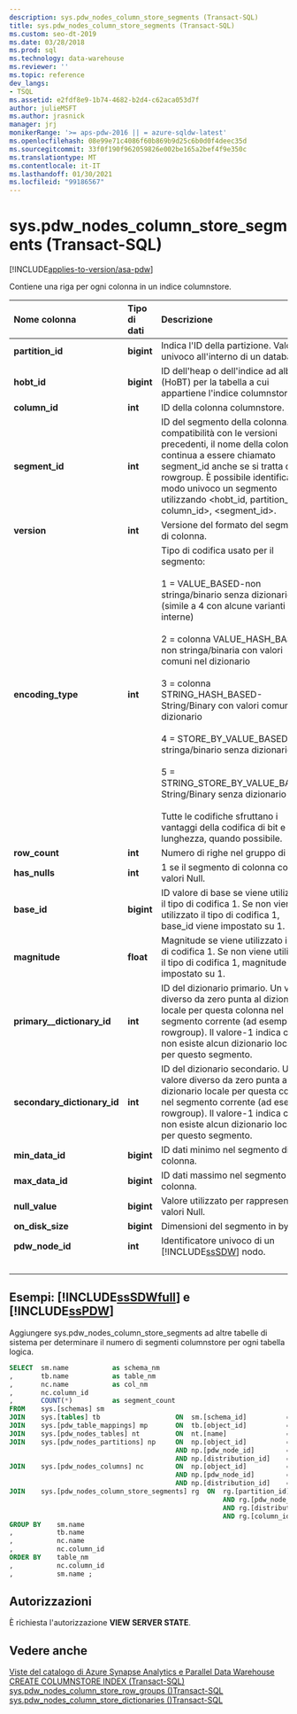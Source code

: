 ```yaml
---
description: sys.pdw_nodes_column_store_segments (Transact-SQL)
title: sys.pdw_nodes_column_store_segments (Transact-SQL)
ms.custom: seo-dt-2019
ms.date: 03/28/2018
ms.prod: sql
ms.technology: data-warehouse
ms.reviewer: ''
ms.topic: reference
dev_langs:
- TSQL
ms.assetid: e2fdf8e9-1b74-4682-b2d4-c62aca053d7f
author: julieMSFT
ms.author: jrasnick
manager: jrj
monikerRange: '>= aps-pdw-2016 || = azure-sqldw-latest'
ms.openlocfilehash: 08e99e71c4086f60b869b9d25c6b0d0f4deec35d
ms.sourcegitcommit: 33f0f190f962059826e002be165a2bef4f9e350c
ms.translationtype: MT
ms.contentlocale: it-IT
ms.lasthandoff: 01/30/2021
ms.locfileid: "99186567"
---
```

# <a name="syspdw_nodes_column_store_segments-transact-sql"></a>sys.pdw_nodes_column_store_segments (Transact-SQL)

[!INCLUDE[applies-to-version/asa-pdw](../../includes/applies-to-version/asa-pdw.md)]

Contiene una riga per ogni colonna in un indice columnstore.

| Nome colonna                 | Tipo di dati  | Descrizione                                                  |
| :-------------------------- | :--------- | :----------------------------------------------------------- |
| **partition_id**            | **bigint** | Indica l'ID della partizione. Valore univoco all'interno di un database.     |
| **hobt_id**                 | **bigint** | ID dell'heap o dell'indice ad albero B (HoBT) per la tabella a cui appartiene l'indice columnstore. |
| **column_id**               | **int**    | ID della colonna columnstore.                                |
| **segment_id**              | **int**    | ID del segmento della colonna. Per compatibilità con le versioni precedenti, il nome della colonna continua a essere chiamato segment_id anche se si tratta dell'ID rowgroup. È possibile identificare in modo univoco un segmento utilizzando <hobt_id, partition_id, column_id>, <segment_id>. |
| **version**                 | **int**    | Versione del formato del segmento di colonna.                        |
| **encoding_type**           | **int**    | Tipo di codifica usato per il segmento:<br /><br /> 1 = VALUE_BASED-non stringa/binario senza dizionario (simile a 4 con alcune varianti interne)<br /><br /> 2 = colonna VALUE_HASH_BASED-non stringa/binaria con valori comuni nel dizionario<br /><br /> 3 = colonna STRING_HASH_BASED-String/Binary con valori comuni nel dizionario<br /><br /> 4 = STORE_BY_VALUE_BASED-non stringa/binario senza dizionario<br /><br /> 5 = STRING_STORE_BY_VALUE_BASED-String/Binary senza dizionario<br /><br /> Tutte le codifiche sfruttano i vantaggi della codifica di bit e di lunghezza, quando possibile. |
| **row_count**               | **int**    | Numero di righe nel gruppo di righe.                             |
| **has_nulls**               | **int**    | 1 se il segmento di colonna contiene valori Null.                     |
| **base_id**                 | **bigint** | ID valore di base se viene utilizzato il tipo di codifica 1.  Se non viene utilizzato il tipo di codifica 1, base_id viene impostato su 1. |
| **magnitude**               | **float**  | Magnitude se viene utilizzato il tipo di codifica 1.  Se non viene utilizzato il tipo di codifica 1, magnitude viene impostato su 1. |
| **primary__dictionary_id**  | **int**    | ID del dizionario primario. Un valore diverso da zero punta al dizionario locale per questa colonna nel segmento corrente (ad esempio, rowgroup). Il valore-1 indica che non esiste alcun dizionario locale per questo segmento. |
| **secondary_dictionary_id** | **int**    | ID del dizionario secondario. Un valore diverso da zero punta al dizionario locale per questa colonna nel segmento corrente (ad esempio, rowgroup). Il valore-1 indica che non esiste alcun dizionario locale per questo segmento. |
| **min_data_id**             | **bigint** | ID dati minimo nel segmento di colonna.                       |
| **max_data_id**             | **bigint** | ID dati massimo nel segmento di colonna.                       |
| **null_value**              | **bigint** | Valore utilizzato per rappresentare i valori Null.                               |
| **on_disk_size**            | **bigint** | Dimensioni del segmento in byte.                                    |
| **pdw_node_id**             | **int**    | Identificatore univoco di un [!INCLUDE[ssSDW](../../includes/sssdw-md.md)] nodo. |
| &nbsp; | &nbsp; | &nbsp; |

## <a name="examples-sssdwfull-and-sspdw"></a>Esempi: [!INCLUDE[ssSDWfull](../../includes/sssdwfull-md.md)] e [!INCLUDE[ssPDW](../../includes/sspdw-md.md)]

Aggiungere sys.pdw_nodes_column_store_segments ad altre tabelle di sistema per determinare il numero di segmenti columnstore per ogni tabella logica.

```sql
SELECT  sm.name           as schema_nm
,       tb.name           as table_nm
,       nc.name           as col_nm
,       nc.column_id
,       COUNT(*)          as segment_count
FROM    sys.[schemas] sm
JOIN    sys.[tables] tb                   ON  sm.[schema_id]          = tb.[schema_id]
JOIN    sys.[pdw_table_mappings] mp       ON  tb.[object_id]          = mp.[object_id]
JOIN    sys.[pdw_nodes_tables] nt         ON  nt.[name]               = mp.[physical_name]
JOIN    sys.[pdw_nodes_partitions] np     ON  np.[object_id]          = nt.[object_id]
                                          AND np.[pdw_node_id]        = nt.[pdw_node_id]
                                          AND np.[distribution_id]    = nt.[distribution_id]
JOIN    sys.[pdw_nodes_columns] nc        ON  np.[object_id]          = nc.[object_id]
                                          AND np.[pdw_node_id]        = nc.[pdw_node_id]
                                          AND np.[distribution_id]    = nc.[distribution_id]
JOIN    sys.[pdw_nodes_column_store_segments] rg  ON  rg.[partition_id]         = np.[partition_id]
                                                      AND rg.[pdw_node_id]      = np.[pdw_node_id]
                                                      AND rg.[distribution_id]  = np.[distribution_id]
                                                      AND rg.[column_id]        = nc.[column_id]
GROUP BY    sm.name
,           tb.name
,           nc.name
,           nc.column_id  
ORDER BY    table_nm
,           nc.column_id
,           sm.name ;
```

## <a name="permissions"></a>Autorizzazioni

È richiesta l'autorizzazione **VIEW SERVER STATE**.

## <a name="see-also"></a>Vedere anche

[Viste del catalogo di Azure Synapse Analytics e Parallel Data Warehouse](../../relational-databases/system-catalog-views/sql-data-warehouse-and-parallel-data-warehouse-catalog-views.md)  
[CREATE COLUMNSTORE INDEX &#40;Transact-SQL&#41;](../../t-sql/statements/create-columnstore-index-transact-sql.md)  
[sys.pdw_nodes_column_store_row_groups &#40;&#41;Transact-SQL ](../../relational-databases/system-catalog-views/sys-pdw-nodes-column-store-row-groups-transact-sql.md)  
[sys.pdw_nodes_column_store_dictionaries &#40;&#41;Transact-SQL ](../../relational-databases/system-catalog-views/sys-pdw-nodes-column-store-dictionaries-transact-sql.md)
